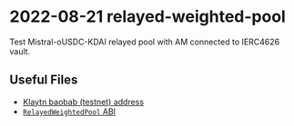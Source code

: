 # 2022-08-21 relayed-weighted-pool

Test Mistral-oUSDC-KDAI relayed pool with AM connected to IERC4626 vault.

## Useful Files

- [Klaytn baobab (testnet) address](./output/baobab.json)
- [`RelayedWeightedPool` ABI](./abi/RelayedWeightedPool.json)
